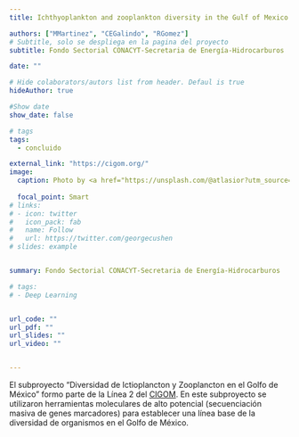 ```yaml
---
title: Ichthyoplankton and zooplankton diversity in the Gulf of Mexico. A metagenetic and taxonomic approach

authors: ["MMartinez", "CEGalindo", "RGomez"]
# Subtitle, solo se despliega en la pagina del proyecto
subtitle: Fondo Sectorial CONACYT-Secretaria de Energía-Hidrocarburos 

date: ""

# Hide colaborators/autors list from header. Defaul is true
hideAuthor: true

#Show date
show_date: false

# tags
tags:
  - concluido

external_link: "https://cigom.org/"
image:
  caption: Photo by <a href="https://unsplash.com/@atlasior?utm_source=unsplash&utm_medium=referral&utm_content=creditCopyText">Krystian Tambur</a> on <a href="https://unsplash.com/s/photos/sea?utm_source=unsplash&utm_medium=referral&utm_content=creditCopyText">Unsplash</a>
  
  focal_point: Smart
# links:
# - icon: twitter
#   icon_pack: fab
#   name: Follow
#   url: https://twitter.com/georgecushen
# slides: example


summary: Fondo Sectorial CONACYT-Secretaria de Energía-Hidrocarburos

# tags:
# - Deep Learning


url_code: ""
url_pdf: ""
url_slides: ""
url_video: ""


---
```


El subproyecto “Diversidad de Ictioplancton y Zooplancton en el Golfo de México” formo parte de la Línea 2 del [CIGOM](https://cigom.org/). En este subproyecto se utilizaron herramientas moleculares de alto potencial (secuenciación masiva de genes marcadores) para establecer una línea base de la diversidad de organismos en el Golfo de México.
